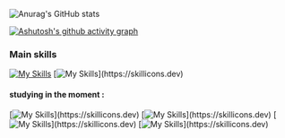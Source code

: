 
![Anurag's GitHub stats](https://github-readme-stats.vercel.app/api?username=JjJjJose&show_icons=true&theme=merko)

[![Ashutosh's github activity graph](https://github-readme-activity-graph.vercel.app/graph?username=JjJjJose&bg_color=010F01&color=bef945&line=abe03f&point=5d7a22&area=true&hide_border=true)](https://github.com/ashutosh00710/github-readme-activity-graph)

### Main skills
[![My Skills](https://skills.thijs.gg/icons?i=html,css)](https://skills.thijs.gg) [![My Skills](https://skillicons.dev/icons?i=js,)](https://skillicons.dev)
#### studying in the moment :
 [![My Skills](https://skillicons.dev/icons?i=cs,)](https://skillicons.dev)  [![My Skills](https://skillicons.dev/icons?i=php,)](https://skillicons.dev)  [![My Skills](https://skillicons.dev/icons?i=c,)](https://skillicons.dev)  [![My Skills](https://skillicons.dev/icons?i=sqlite,)](https://skillicons.dev)



